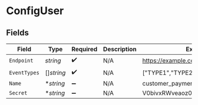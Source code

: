 # ConfigUser


## Fields

| Field                            | Type                             | Required                         | Description                      | Example                          |
| -------------------------------- | -------------------------------- | -------------------------------- | -------------------------------- | -------------------------------- |
| `Endpoint`                       | *string*                         | :heavy_check_mark:               | N/A                              | https://example.com              |
| `EventTypes`                     | []*string*                       | :heavy_check_mark:               | N/A                              | ["TYPE1","TYPE2"]                |
| `Name`                           | **string*                        | :heavy_minus_sign:               | N/A                              | customer_payment                 |
| `Secret`                         | **string*                        | :heavy_minus_sign:               | N/A                              | V0bivxRWveaoz08afqjU6Ko/jwO0Cb+3 |